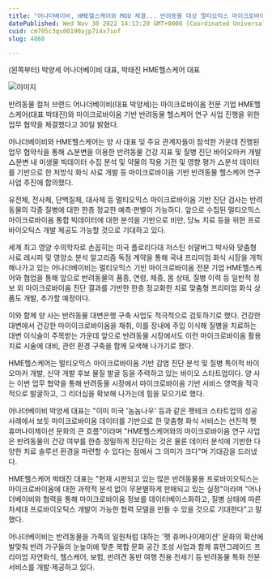 ```yaml
---
title: "어나더베이비, HME헬스케어와 MOU 체결... 반려동물 대상 멀티오믹스 마이크로바이옴 수집 분석"
datePublished: Wed Nov 30 2022 14:13:20 GMT+0000 (Coordinated Universal Time)
cuid: cm705c3qs00190ajp7i4x7iof
slug: 4868

---
```



(왼쪽부터) 박양세 어나더베이비 대표, 박태진 HME헬스케어 대표

![이미지](https://cdn.hashnode.com/res/hashnode/image/upload/v1739258047868/449da19a-e4f2-427a-b22d-1dc69901fe69.jpeg)

반려동물 컬처 브랜드 어나더베이비(대표 박양세)는 마이크로바이옴 전문 기업 HME헬스케어(대표 박태진)와 마이크로바이옴 기반 반려동물 헬스케어 연구 사업 진행을 위한 업무 협약을 체결했다고 30일 밝혔다.

어나더베이비와 HME헬스케어는 양 사 대표 및 주요 관계자들이 참석한 가운데 진행된 업무 협약식을 통해 △분변을 이용한 반려동물 건강 지표 및 질병 진단 바이오마커 개발 △분변 내 미생물 빅데이터 수집 분석 및 약물의 작용 기전 및 영향 평가 △분석 데이터를 기반으로 한 처방식 화식 사료 개발 등 마이크로바이옴 기반 반려동물 헬스케어 연구 사업 추진에 합의했다.

유전체, 전사체, 단백질체, 대사체 등 멀티오믹스 마이크로바이옴 기반 진단 검사는 반려동물의 각종 질병에 대한 한층 정교한 예측·판별이 가능하다. 앞으로 수집된 멀티오믹스 마이크로바이옴 통합 빅데이터에 대한 분석을 기반으로 비만, 당뇨 치료 등을 위한 프로바이오틱스 개발 제공도 가능할 것으로 기대하고 있다.

세계 최고 영양 수의학자로 손꼽히는 미국 플로리다대 저스틴 쉬말버그 박사와 맞춤형 사료 레시피 및 영양소 분석 알고리즘 독점 계약을 통해 국내 프리미엄 화식 시장을 개척해나가고 있는 어나더베이비는 멀티오믹스 기반 마이크로바이옴 전문 기업 HME헬스케어와 협업을 통해 앞으로 반려동물의 품종, 연령, 체중, 몸 상태, 질병 이력 등 일반적 정보 외 마이크로바이옴 진단 결과를 기반한 한층 정교화한 치료 맞춤형 프리미엄 화식 상품도 개발, 추가할 예정이다.

이와 함께 양 사는 반려동물 대변은행 구축 사업도 적극적으로 검토하기로 했다. 건강한 대변에서 건강한 마이이크로바이옴을 채취, 이를 장내에 주입 이식해 질병을 치료하는 대변 이식술이 주목받는 가운데 앞으로 반려동물 시장에서도 이런 마이크로바이옴 활용 치료 시술에 대비, 관련 환경 구축을 함께 모색해 나가기로 했다.

HME헬스케어는 멀티오믹스 마이크로바이옴 기반 감염 진단 분석 및 질병 특이적 바이오마커 개발, 신약 개발 후보 물질 발굴 등을 주력하고 있는 바이오 스타트업이다. 양 사는 이번 업무 협약을 통해 반려동물 시장에서 마이크로바이옴 기반 서비스 영역을 적극적으로 발굴하고, 그 리더십을 확보해 나가는데 힘을 모으기로 했다.

어나더베이비 박양세 대표는 "이미 미국 '놈놈나우' 등과 같은 펫테크 스타트업의 성공 사례에서 보듯 마이크로바이옴 데이터를 기반으로 한 맞춤형 화식 서비스는 선진적 펫 휴머나이제이션 문화의 큰 흐름"이라며 "HME헬스케어와의 마이크로바이옴 연구 사업은 반려동물의 건강 여부를 한층 정밀하게 진단하는 것은 물론 데이터 분석에 기반한 다양한 치료 솔루션 환경을 마련할 수 있다는 점에서 그 의미가 크다"며 기대감을 드러냈다.

HME헬스케어 박태진 대표는 "현재 시판되고 있는 많은 반려동물용 프로바이오틱스는 마이크로바이옴에 대한 과학적 분석 없이 무분별하게 판매되고 있는 실정"이라며 "어나더베이비와 협력을 통해 마이크로바이옴 정보를 데이터베이스화하고, 질병 상태에 따른 차세대 프로바이오틱스 개발이 가능한 협력 모델을 만들 수 있을 것으로 기대한다"고 말했다.

어나더베이비는 반려동물을 가족의 일원처럼 대하는 '펫 휴머나이제이션' 문화의 확산에 발맞춰 반려 가구들의 눈높이에 맞춘 복합 문화 공간 조성 사업과 함께 휴먼그레이드 프리미엄 자연화식, 헬스케어, 보험, 반려견 동반 여행 전용 전세기 등 반려동물 특화 전문 서비스를 개발·제공하고 있다.